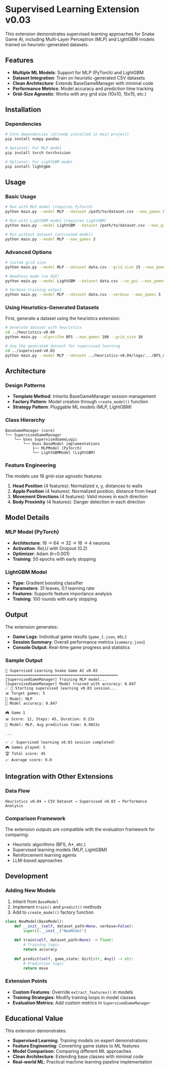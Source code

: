 # Supervised Learning Extension v0.03

This extension demonstrates supervised learning approaches for Snake Game AI, including Multi-Layer Perceptron (MLP) and LightGBM models trained on heuristic-generated datasets.

## Features

- **Multiple ML Models**: Support for MLP (PyTorch) and LightGBM
- **Dataset Integration**: Train on heuristic-generated CSV datasets
- **Clean Architecture**: Extends BaseGameManager with minimal code
- **Performance Metrics**: Model accuracy and prediction time tracking
- **Grid-Size Agnostic**: Works with any grid size (10x10, 15x15, etc.)

## Installation

### Dependencies

```bash
# Core dependencies (already installed in main project)
pip install numpy pandas

# Optional: For MLP model
pip install torch torchvision

# Optional: For LightGBM model  
pip install lightgbm
```

## Usage

### Basic Usage

```bash
# Run with MLP model (requires PyTorch)
python main.py --model MLP --dataset /path/to/dataset.csv --max_games 5

# Run with LightGBM model (requires LightGBM)
python main.py --model LightGBM --dataset /path/to/dataset.csv --max_games 5

# Run without dataset (untrained model)
python main.py --model MLP --max_games 3
```

### Advanced Options

```bash
# Custom grid size
python main.py --model MLP --dataset data.csv --grid_size 15 --max_games 5

# Headless mode (no GUI)
python main.py --model LightGBM --dataset data.csv --no_gui --max_games 10

# Verbose training output
python main.py --model MLP --dataset data.csv --verbose --max_games 3
```

### Using Heuristics-Generated Datasets

First, generate a dataset using the heuristics extension:

```bash
# Generate dataset with heuristics
cd ../heuristics-v0.04
python main.py --algorithm BFS --max_games 100 --grid_size 10

# Use the generated dataset for supervised learning
cd ../supervised-v0.03
python main.py --model MLP --dataset ../heuristics-v0.04/logs/.../BFS_dataset.csv --max_games 5
```

## Architecture

### Design Patterns

- **Template Method**: Inherits BaseGameManager session management
- **Factory Pattern**: Model creation through `create_model()` function
- **Strategy Pattern**: Pluggable ML models (MLP, LightGBM)

### Class Hierarchy

```
BaseGameManager (core)
└── SupervisedGameManager
    └── Uses SupervisedGameLogic
        └── Uses BaseModel implementations
            ├── MLPModel (PyTorch)
            └── LightGBMModel (LightGBM)
```

### Feature Engineering

The models use 16 grid-size agnostic features:

1. **Head Position** (4 features): Normalized x, y, distances to walls
2. **Apple Position** (4 features): Normalized position, distance from head
3. **Movement Directions** (4 features): Valid moves in each direction
4. **Body Proximity** (4 features): Danger detection in each direction

## Model Details

### MLP Model (PyTorch)

- **Architecture**: 16 → 64 → 32 → 16 → 4 neurons
- **Activation**: ReLU with Dropout (0.2)
- **Optimizer**: Adam (lr=0.001)
- **Training**: 50 epochs with early stopping

### LightGBM Model

- **Type**: Gradient boosting classifier
- **Parameters**: 31 leaves, 0.1 learning rate
- **Features**: Supports feature importance analysis
- **Training**: 100 rounds with early stopping

## Output

The extension generates:

- **Game Logs**: Individual game results (`game_1.json`, etc.)
- **Session Summary**: Overall performance metrics (`summary.json`)
- **Console Output**: Real-time game progress and statistics

### Sample Output

```
🧠 Supervised Learning Snake Game AI v0.03
==================================================
[SupervisedGameManager] Training MLP model...
[SupervisedGameManager] Model trained with accuracy: 0.847
✅ 🚀 Starting supervised learning v0.03 session...
📊 Target games: 5
🧠 Model: MLP
🎯 Model accuracy: 0.847

🎮 Game 1
📊 Score: 12, Steps: 45, Duration: 0.23s
🧠 Model: MLP, Avg prediction time: 0.0023s

...

✅ ✅ Supervised learning v0.03 session completed!
🎮 Games played: 5
🏆 Total score: 45
📈 Average score: 9.0
```

## Integration with Other Extensions

### Data Flow

```
Heuristics v0.04 → CSV Dataset → Supervised v0.03 → Performance Analysis
```

### Comparison Framework

The extension outputs are compatible with the evaluation framework for comparing:
- Heuristic algorithms (BFS, A*, etc.)
- Supervised learning models (MLP, LightGBM)
- Reinforcement learning agents
- LLM-based approaches

## Development

### Adding New Models

1. Inherit from `BaseModel`
2. Implement `train()` and `predict()` methods
3. Add to `create_model()` factory function

```python
class NewModel(BaseModel):
    def __init__(self, dataset_path=None, verbose=False):
        super().__init__("NewModel")
    
    def train(self, dataset_path=None) -> float:
        # Training logic
        return accuracy
    
    def predict(self, game_state: Dict[str, Any]) -> str:
        # Prediction logic
        return move
```

### Extension Points

- **Custom Features**: Override `extract_features()` in models
- **Training Strategies**: Modify training loops in model classes
- **Evaluation Metrics**: Add custom metrics in `SupervisedGameManager`

## Educational Value

This extension demonstrates:

- **Supervised Learning**: Training models on expert demonstrations
- **Feature Engineering**: Converting game states to ML features
- **Model Comparison**: Comparing different ML approaches
- **Clean Architecture**: Extending base classes with minimal code
- **Real-world ML**: Practical machine learning pipeline implementation